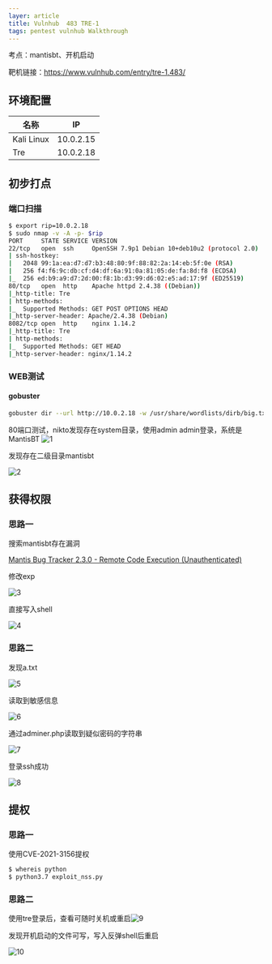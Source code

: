 ```yaml
---
layer: article
title: Vulnhub	483 TRE-1
tags: pentest vulnhub Walkthrough
---
```

考点：mantisbt、开机启动

靶机链接：<https://www.vulnhub.com/entry/tre-1,483/>

## 环境配置

| 名称       | IP        |
| ---------- | --------- |
| Kali Linux | 10.0.2.15 |
| Tre        | 10.0.2.18 |

## 初步打点

### 端口扫描

```bash
$ export rip=10.0.2.18
$ sudo nmap -v -A -p- $rip
PORT     STATE SERVICE VERSION
22/tcp   open  ssh     OpenSSH 7.9p1 Debian 10+deb10u2 (protocol 2.0)
| ssh-hostkey: 
|   2048 99:1a:ea:d7:d7:b3:48:80:9f:88:82:2a:14:eb:5f:0e (RSA)
|   256 f4:f6:9c:db:cf:d4:df:6a:91:0a:81:05:de:fa:8d:f8 (ECDSA)
|_  256 ed:b9:a9:d7:2d:00:f8:1b:d3:99:d6:02:e5:ad:17:9f (ED25519)
80/tcp   open  http    Apache httpd 2.4.38 ((Debian))
|_http-title: Tre
| http-methods: 
|_  Supported Methods: GET POST OPTIONS HEAD
|_http-server-header: Apache/2.4.38 (Debian)
8082/tcp open  http    nginx 1.14.2
|_http-title: Tre
| http-methods: 
|_  Supported Methods: GET HEAD
|_http-server-header: nginx/1.14.2
```

### WEB测试

#### gobuster

```bash
gobuster dir --url http://10.0.2.18 -w /usr/share/wordlists/dirb/big.txt -x .php
```

80端口测试，nikto发现存在system目录，使用admin admin登录，系统是MantisBT
![1](https://static.iihack.com/vulnhub/483/1.png)

发现存在二级目录mantisbt

![2](https://static.iihack.com/vulnhub/483/2.png)

## 获得权限

### 思路一

搜索mantisbt存在漏洞

[Mantis Bug Tracker 2.3.0 - Remote Code Execution (Unauthenticated)](https://www.exploit-db.com/exploits/48818)

修改exp

![3](https://static.iihack.com/vulnhub/483/3.png)

直接写入shell

![4](https://static.iihack.com/vulnhub/483/4.png)

### 思路二

发现a.txt

![5](https://static.iihack.com/vulnhub/483/5.png)

读取到敏感信息

![6](https://static.iihack.com/vulnhub/483/6.png)



通过adminer.php读取到疑似密码的字符串

![7](https://static.iihack.com/vulnhub/483/7.png)



登录ssh成功

![8](https://static.iihack.com/vulnhub/483/8.png)

## 提权

### 思路一

使用CVE-2021-3156提权

```bash
$ whereis python
$ python3.7 exploit_nss.py 
```

### 思路二

使用tre登录后，查看可随时关机或重启![9](https://static.iihack.com/vulnhub/483/9.png)

发现开机启动的文件可写，写入反弹shell后重启

![10](https://static.iihack.com/vulnhub/483/10.png)
